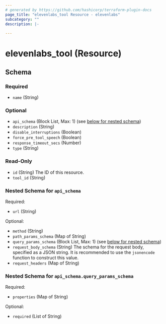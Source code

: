 ```yaml
---
# generated by https://github.com/hashicorp/terraform-plugin-docs
page_title: "elevenlabs_tool Resource - elevenlabs"
subcategory: ""
description: |-
  
---
```


# elevenlabs_tool (Resource)





<!-- schema generated by tfplugindocs -->
## Schema

### Required

- `name` (String)

### Optional

- `api_schema` (Block List, Max: 1) (see [below for nested schema](#nestedblock--api_schema))
- `description` (String)
- `disable_interruptions` (Boolean)
- `force_pre_tool_speech` (Boolean)
- `response_timeout_secs` (Number)
- `type` (String)

### Read-Only

- `id` (String) The ID of this resource.
- `tool_id` (String)

<a id="nestedblock--api_schema"></a>
### Nested Schema for `api_schema`

Required:

- `url` (String)

Optional:

- `method` (String)
- `path_params_schema` (Map of String)
- `query_params_schema` (Block List, Max: 1) (see [below for nested schema](#nestedblock--api_schema--query_params_schema))
- `request_body_schema` (String) The schema for the request body, specified as a JSON string. It is recommended to use the `jsonencode` function to construct this value.
- `request_headers` (Map of String)

<a id="nestedblock--api_schema--query_params_schema"></a>
### Nested Schema for `api_schema.query_params_schema`

Required:

- `properties` (Map of String)

Optional:

- `required` (List of String)
